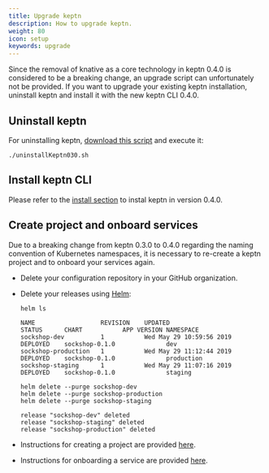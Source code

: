 ```yaml
---
title: Upgrade keptn
description: How to upgrade keptn.
weight: 80
icon: setup
keywords: upgrade
---
```


Since the removal of knative as a core technology in keptn 0.4.0 is considered to be a breaking change, an upgrade script can unfortunately not be provided. If you want to upgrade your existing keptn installation, uninstall keptn and install it with the new keptn CLI 0.4.0.

## Uninstall keptn

For uninstalling keptn, [download this script](https://github.com/keptn/installer/blob/0.4.0/scripts/common/uninstallKeptn030.sh) and execute it:
```
./uninstallKeptn030.sh
```

## Install keptn CLI

Please refer to the [install section](../setup-keptn) to instal keptn in version 0.4.0.

## Create project and onboard services

Due to a breaking change from keptn 0.3.0 to 0.4.0 regarding the naming convention of Kubernetes namespaces, it is necessary to re-create a keptn project and to onboard your services again.

- Delete your configuration repository in your GitHub organization.

- Delete your releases using [Helm](https://helm.sh):

  ``` console
  helm ls
  ```

  ``` console
  NAME               	REVISION	UPDATED                 	STATUS  	CHART         	APP VERSION	NAMESPACE 
  sockshop-dev       	1       	Wed May 29 10:59:56 2019	DEPLOYED	sockshop-0.1.0	           	dev       
  sockshop-production	1       	Wed May 29 11:12:44 2019	DEPLOYED	sockshop-0.1.0	           	production
  sockshop-staging   	1       	Wed May 29 11:07:16 2019	DEPLOYED	sockshop-0.1.0	           	staging 
  ```

  ``` console
  helm delete --purge sockshop-dev
  helm delete --purge sockshop-production
  helm delete --purge sockshop-staging
  ```

  ``` console
  release "sockshop-dev" deleted
  release "sockshop-staging" deleted
  release "sockshop-production" deleted
  ```

- Instructions for creating a project are provided [here](../../usecases/onboard-carts-service/#create-project-sockshop).

- Instructions for onboarding a service are provided [here](../../usecases/onboard-carts-service/#onboard-carts-service-and-carts-database).
